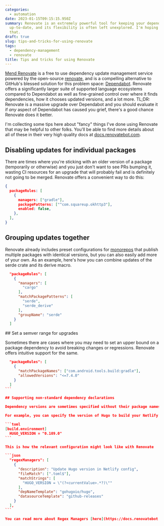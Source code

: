 ```yaml
---
categories:
  - automation
date: 2023-01-15T09:15:15.950Z
summary: Renovate is an extremely powerful tool for keeping your dependencies
  up-to-date, and its flexibility is often left unexplored. I'm hoping to change
  that.
draft: true
slug: tips-and-tricks-for-using-renovate
tags:
  - dependency-management
  - renovate
title: Tips and tricks for using Renovate
---
```

[Mend Renovate](https://www.mend.io/free-developer-tools/renovate/) is a free to use dependency update management service powered by the open-source [renovate](https://github.com/renovatebot/renovate), and is a compelling alternative to GitHub's blessed solution for this problem space: [Dependabot](https://docs.github.com/en/code-security/dependabot). Renovate offers a significantly larger suite of supported language ecosystems compared to Dependabot as well as fine-grained control over where it finds dependencies, how it chooses updated versions, and a lot more. TL;DR: Renovate is a massive upgrade over Dependabot and you should evaluate it if *any* aspect of Dependabot has caused you grief, there's a good chance Renovate does it better.

I'm collecting some tips here about "fancy" things I've done using Renovate that may be helpful to other folks. You'll be able to find more details about all of these in their very high quality docs at [docs.renovatebot.com](https://docs.renovatebot.com/).

## Disabling updates for individual packages

There are times where you're sticking with an older version of a package (temporarily or otherwise) and you just don't want to see PRs bumping it, wasting CI resources for an upgrade that will probably fail and is definitely not going to be merged. Renovate offers a convenient way to do this:

```json
{
  packageRules: [
    {
      managers: ["gradle"],
      packagePatterns: ["^com.squareup.okhttp3"],
      enabled: false,
    },
  ],
}
```

## G﻿rouping updates together

R﻿enovate already includes preset configurations for [monorepos](https://github.com/renovatebot/renovate/blob/b4d1ad8e5210017a3550c9da4342b0953a70330a/lib/config/presets/internal/monorepo.ts) that publish multiple packages with identical versions, but you can also easily add more of your own. As an example, here's how you can combine updates of the serde crate and its derive macro.

```json
  "packageRules": [
    {
      "managers": [
        "cargo"
      ],
      "matchPackagePatterns": [
        "serde",
        "serde_derive"
      ],
      "groupName": "serde"
    }
  ]
```

#﻿# Set a semver range for upgrades

Sometimes there are cases where you may need to set an upper bound on a package dependency to avoid breaking changes or regressions. Renovate offers intuitive support for the same.

````json
  "packageRules": [
    {
      "matchPackageNames": ["com.android.tools.build:gradle"],
      "allowedVersions": "<=7.4.0"
    }
  ]
```

## Supporting non-standard dependency declarations

Dependency versions are sometimes specified without their package names, for example in config files. These cannot be automatically detected by Renovate, but you can use a regular expression to teach it how to identify these dependencies.

For example, you can specify the version of Hugo to build your Netlify site with in the `netlify.toml` file in your repository.

```toml
[build.environment]
  HUGO_VERSION = "0.109.0"
```﻿

This is how the relevant configuration might look like with Renovate

```json
  "regexManagers": [
    {
      "description": "Update Hugo version in Netlify config",
      "fileMatch": [".toml$"],
      "matchStrings": [
        "HUGO_VERSION = \"(?<currentValue>.*?)\""
      ],
      "depNameTemplate": "gohugoio/hugo",
      "datasourceTemplate": "github-releases"
    }
  ],
```﻿

Y﻿ou can read more about Regex Managers [here](https://docs.renovatebot.com/modules/manager/regex/).
